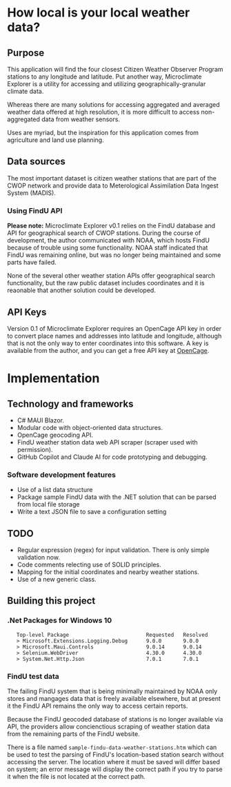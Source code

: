 # How local is your local weather data?

## Purpose

This application will find the four closest Citizen Weather Observer Program stations to any longitude and latitude. Put another way, Microclimate Explorer is a utility for accessing and utilizing geographically-granular climate data.

Whereas there are many solutions for accessing aggregated and averaged weather data offered at high resolution, it is more difficult to access non-aggregated data from weather sensors. 

Uses are myriad, but the inspiration for this application comes from agriculture and land use planning.

## Data sources

The most important dataset is citizen weather stations that are part of the CWOP network and provide data to Meterological Assimilation Data Ingest System (MADIS).

### Using FindU API

**Please note:** Microclimate Explorer v0.1 relies on the FindU database and API for geographical search of CWOP stations. During the course of development, the author communicated with NOAA, which hosts FindU because of trouble using some functionality. NOAA staff indicated that FindU was remaining online, but was no longer being maintained and some parts have failed.

None of the several other weather station APIs offer geographical search functionality, but the raw public dataset includes coordinates and it is reaonable that another solution could be developed.

## API Keys

Version 0.1 of Microclimate Explorer requires an OpenCage API key in order to convert place names and addresses into latitude and longitude, although that is not the only way to enter coordinates into this software. A key is available from the author, and you can get a free API key at [OpenCage](https://opencagedata.com/).

# Implementation

## Technology and frameworks

- C# MAUI Blazor.
- Modular code with object-oriented data structures.
- OpenCage geocoding API.
- FindU weather station data web API scraper (scraper used with permission).
- GitHub Copilot and Claude AI for code prototyping and debugging.

### Software development features

- Use of a list data structure
- Package sample FindU data with the .NET solution that can be parsed from local file storage
- Write a text JSON file to save a configuration setting

## TODO

- Regular expression (regex) for input validation. There is only simple validation now.
- Code comments relecting use of SOLID principles.
- Mapping for the initial coordinates and nearby weather stations.
- Use of a new generic class.

## Building this project

### .Net Packages for Windows 10

```
   Top-level Package                         Requested   Resolved
   > Microsoft.Extensions.Logging.Debug      9.0.0       9.0.0   
   > Microsoft.Maui.Controls                 9.0.14      9.0.14  
   > Selenium.WebDriver                      4.30.0      4.30.0  
   > System.Net.Http.Json                    7.0.1       7.0.1   
```

### FindU test data

The failing FindU system that is being minimally maintained by NOAA only stores and mangages data that is freely available elsewhere, but at present it the FindU API remains the only way to access certain reports.

Because the FindU geocoded database of stations is no longer available via API, the providers allow concienctious scraping of weather station data from the remaining parts of the FindU website.

There is a file named `sample-findu-data-weather-stations.htm` which can be used to test the parsing of FindU's location-based station search without accessing the server. The location where it must be saved will differ based on system; an error message will display the correct path if you try to parse it when the file is not located at the correct path.
